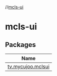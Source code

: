 //[mcls-ui](index.md)

# mcls-ui

## Packages

| Name |
|---|
| [tv.mycujoo.mclsui](mcls-ui/tv.mycujoo.mclsui/index.md) |

